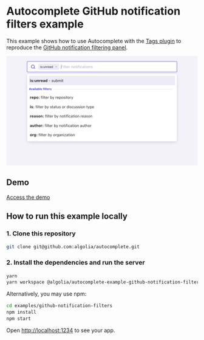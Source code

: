 # Autocomplete GitHub notification filters example

This example shows how to use Autocomplete with the [Tags plugin](https://www.algolia.com/doc/ui-libraries/autocomplete/api-reference/autocomplete-plugin-tags/) to reproduce the [GitHub notification filtering panel](https://github.com/notifications).

<p align="center"><img src="capture.png?raw=true" alt="A capture of the Autocomplete preview panel in modal example" /></p>

## Demo

[Access the demo](https://codesandbox.io/s/github/algolia/autocomplete/tree/next/examples/github-notification-filters)

## How to run this example locally

### 1. Clone this repository

```sh
git clone git@github.com:algolia/autocomplete.git
```

### 2. Install the dependencies and run the server

```sh
yarn
yarn workspace @algolia/autocomplete-example-github-notification-filters start
```

Alternatively, you may use npm:

```sh
cd examples/github-notification-filters
npm install
npm start
```

Open <http://localhost:1234> to see your app.
